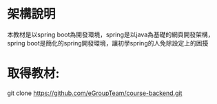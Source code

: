 # 架構說明
本教材是以spring boot為開發環境，spring是以java為基礎的網頁開發架構，spring boot是簡化的spring開發環境，讓初學spring的人免除設定上的困擾

# 取得教材:
git clone https://github.com/eGroupTeam/course-backend.git
